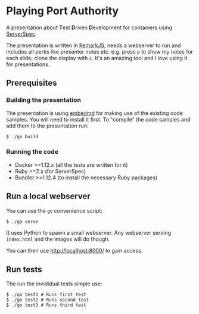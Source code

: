 # Playing Port Authority

A presentation about **T**est **D**riven **D**evelopment for containers using [ServerSpec](http://serverspec.org/).

The presentation is written in [RemarkJS](http://remarkjs.com), needs a webserver to run and includes all perks like presenter notes etc. e.g. press `p` to show my notes for each slide, clone the display with `c`. It's an amazing tool and I love using it for presentations.

## Prerequisites

### Building the presentation

The presentation is using [embedmd](https://github.com/campoy/embedmd) for making use of the existing code samples. You will need to install it first.
To "compile" the code samples and add them to the presentation run:

```sh
$ ./go build
```

### Running the code

- Docker >=1.12.x (all the tests are written for it)
- Ruby >=2.x (for ServerSpec)
- Bundler >=1.12.4 (to install the necessary Ruby packages)


## Run a local webserver

You can use the `go` convenience script:

```sh
$ ./go serve
```
It uses Python to spawn a small webserver. Any webserver serving `index.html` and the images will do though.

You can then use [http://localhost:8000/](http://localhost:8000/) to gain access.

## Run tests

The run the invididual tests simple use:

```
$ ./go test1 # Runs first test
$ ./go test2 # Runs second test
$ ./go test3 # Runs third test
```
